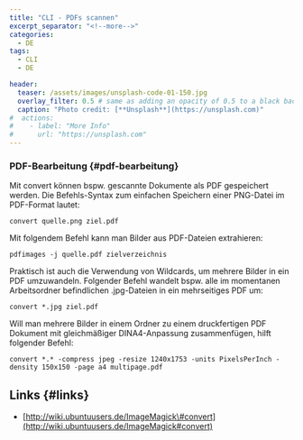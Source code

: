 ```yaml
---
title: "CLI - PDFs scannen"
excerpt_separator: "<!--more-->"
categories:
  - DE
tags:
  - CLI
  - DE

header:
  teaser: /assets/images/unsplash-code-01-150.jpg
  overlay_filter: 0.5 # same as adding an opacity of 0.5 to a black background
  caption: "Photo credit: [**Unsplash**](https://unsplash.com)"
#  actions:
#    - label: "More Info"
#      url: "https://unsplash.com"
---
```



### PDF-Bearbeitung {#pdf-bearbeitung}

Mit convert können bspw. gescannte Dokumente als PDF gespeichert werden. Die Befehls-Syntax zum einfachen Speichern einer PNG-Datei im PDF-Format lautet:

```
convert quelle.png ziel.pdf
```

Mit folgendem Befehl kann man Bilder aus PDF-Dateien extrahieren:

```
pdfimages -j quelle.pdf zielverzeichnis
```

Praktisch ist auch die Verwendung von Wildcards, um mehrere Bilder in ein PDF umzuwandeln. Folgender Befehl wandelt bspw. alle im momentanen Arbeitsordner befindlichen .jpg-Dateien in ein mehrseitiges PDF um:

```
convert *.jpg ziel.pdf
```

Will man mehrere Bilder in einem Ordner zu einem druckfertigen PDF Dokument mit gleichmäßiger DINA4-Anpassung zusammenfügen, hilft folgender Befehl:

```
convert *.* -compress jpeg -resize 1240x1753 -units PixelsPerInch -density 150x150 -page a4 multipage.pdf
```

## Links {#links}

* [http://wiki.ubuntuusers.de/ImageMagick\#convert](http://wiki.ubuntuusers.de/ImageMagick#convert)



